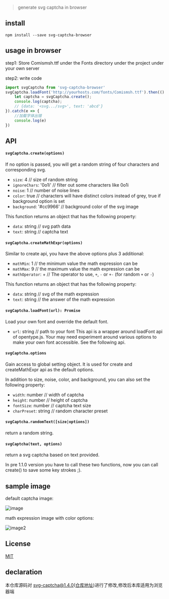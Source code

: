> generate svg captcha in browser

## install

```
npm install --save svg-captcha-browser
```

## usage in browser

step1: Store Comismsh.ttf under the Fonts directory under the project under your own server

step2: write code

```Javascript
import svgCaptcha from 'svg-captcha-browser'
svgCaptcha.loadFont('http://yourhosts.com/fonts/Comismsh.ttf').then(() => {
	let captcha = svgCaptcha.create();
	console.log(captcha);
	// {data: '<svg.../svg>', text: 'abcd'}
}).catch(e => {
	//加载字体出错
	console.log(e)
})
```

## API

#### `svgCaptcha.create(options)`

If no option is passed, you will get a random string of four characters and corresponding svg.

- `size`: 4 // size of random string
- `ignoreChars`: '0o1i' // filter out some characters like 0o1i
- `noise`: 1 // number of noise lines
- `color`: true // characters will have distinct colors instead of grey, true if background option is set
- `background`: '#cc9966' // background color of the svg image

This function returns an object that has the following property:

- `data`: string // svg path data
- `text`: string // captcha text

#### `svgCaptcha.createMathExpr(options)`

Similar to create api, you have the above options plus 3 additional:

- `mathMin`: 1 // the minimum value the math expression can be
- `mathMax`: 9 // the maximum value the math expression can be
- `mathOperator`: + // The operator to use, `+`, `-` or `+-` (for random `+` or `-`)

This function returns an object that has the following property:

- `data`: string // svg of the math expression
- `text`: string // the answer of the math expression

#### `svgCaptcha.loadFont(url): Promise`

Load your own font and override the default font.

- `url`: string // path to your font
  This api is a wrapper around loadFont api of opentype.js.
  Your may need experiment around various options to make your own font accessible.
  See the following api.

#### `svgCaptcha.options`

Gain access to global setting object.
It is used for create and createMathExpr api as the default options.

In addition to size, noise, color, and background, you can also set the following property:

- `width`: number // width of captcha
- `height`: number // height of captcha
- `fontSize`: number // captcha text size
- `charPreset`: string // random character preset

#### `svgCaptcha.randomText([size|options])`

return a random string.

#### `svgCaptcha(text, options)`

return a svg captcha based on text provided.

In pre 1.1.0 version you have to call these two functions,
now you can call create() to save some key strokes ;).

## sample image

default captcha image:

![image](media/example.png)

math expression image with color options:

![image2](media/example-2.png)

## License

[MIT](LICENSE.md)

## declaration

本仓库源码对 svg-captcha@1.4.0(<a href="https://github.com/steambap/svg-captcha">仓库地址</a>)进行了修改,修改后本库适用为浏览器端
